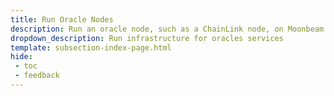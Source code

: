 ```yaml
---
title: Run Oracle Nodes
description: Run an oracle node, such as a ChainLink node, on Moonbeam and provide off-chain data to smart contracts running on Moonbeam.
dropdown_description: Run infrastructure for oracles services
template: subsection-index-page.html
hide: 
 - toc
 - feedback
---
```

